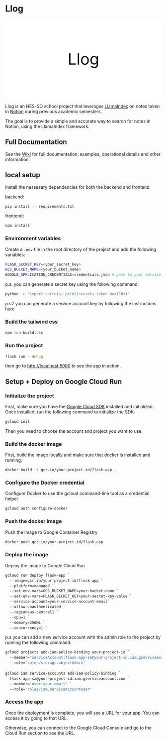 # Llog

![alt text](assets/cover.png)

Llog is an HES-SO school project that leverages [LlamaIndex](https://github.com/run-llama/llama_index) on notes taken in [Notion](https://www.notion.com) during previous academic semesters.

The goal is to provide a simple and accurate way to search for notes in Notion, using the LlamaIndex framework.

## Full Documentation

See the [Wiki](https://github.com/davidmarsoni/Llog/wiki) for full documentation, examples, operational details and other information.

## local setup

Install the nessesary dependencies for both the backend and frontend:

backend:

```bash
pip install -r requirements.txt
```

frontend:

```bash
npm install
```

### Environment variables

Create a `.env` file in the root directory of the project and add the following variables:

```bash
FLASK_SECRET_KEY=<your_secret_key>
GCS_BUCKET_NAME=<your_bucket_name>
GOOGLE_APPLICATION_CREDENTIALS=credentials.json # path to your service account key
```

p.s. you can generate a secret key using the following command:

```bash
python -c 'import secrets; print(secrets.token_hex(16))'
```

p.s2 you can generate a service account key by following the instructions [here](https://developers.google.com/workspace/guides/create-credentials#create_credentials_for_a_service_account)

### Build the tailwind css

```bash
npm run build:css
```

### Run the project

```bash
flask run --debug
```

then go to [http://localhost:5000](http://localhost:5000) to see the app in action.

## Setup + Deploy on Google Cloud Run

### Initialize the project

First, make sure you have the [Google Cloud SDK](https://cloud.google.com/sdk/docs/install) installed and initialized. Once installed, run the following command to initialize the SDK:
```bash
gcloud init
```
Then you need to choose the account and project you want to use.

### Build the docker image

First, build the image locally and make sure that docker is installed and running.

```bash
docker build -t gcr.io/your-project-id/flask-app .
```

### Configure the Docker credential

Configure Docker to use the gcloud command-line tool as a credential helper

```bash
gcloud auth configure-docker
```

### Push the docker image

Push the image to Google Container Registry

```bash
docker push gcr.io/your-project-id/flask-app
```

### Deploy the image
Deploy the image to Google Cloud Run

```bash
gcloud run deploy flask-app `
  --image=gcr.io/your-project-id/flask-app `
  --platform=managed `
  --set-env-vars=GCS_BUCKET_NAME=your-bucket-name `
  --set-env-vars=FLASK_SECRET_KEY=your-secret-key-value `
  --service-account=your-service-account-email`
  --allow-unauthenticated `
  --region=us-central1 `
  --cpu=1 `
  --memory=256Mi `
  --concurrency=1 `
```

p.s you can add a new service account  with the admin role to the project by running the following command:

```bash
gcloud projects add-iam-policy-binding your-project-id `
  --member="serviceAccount:flask-app-sa@your-project-id.iam.gserviceaccount.com" `
  --role="roles/storage.objectAdmin"

gcloud iam service-accounts add-iam-policy-binding `
  flask-app-sa@your-project-id.iam.gserviceaccount.com `
  --member="user:your-email" `
  --role="roles/iam.serviceAccountUser"
```

### Access the app

Once the deployment is complete, you will see a URL for your app. You can access it by going to that URL.

Otherwise, you can connect to the Google Cloud Console and go to the Cloud Run section to see the URL.